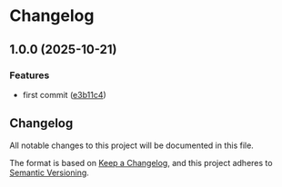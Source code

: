 # Changelog

## 1.0.0 (2025-10-21)


### Features

* first commit ([e3b11c4](https://github.com/golaxo/gormgoqrius/commit/e3b11c45f9847f17fa2aaa7fb51fe8eaa7244dee))

## Changelog

All notable changes to this project will be documented in this file.

The format is based on [Keep a Changelog](https://keepachangelog.com/en/1.1.0/),
and this project adheres to [Semantic Versioning](https://semver.org/spec/v2.0.0.html).
